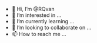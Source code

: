 - 👋 Hi, I’m @RQvan
- 👀 I’m interested in ...
- 🌱 I’m currently learning ...
- 💞️ I’m looking to collaborate on ...
- 📫 How to reach me ...

<!---
RQvan/RQvan is a ✨ special ✨ repository because its `README.md` (this file) appears on your GitHub profile.
You can click the Preview link to take a look at your changes.
--->
